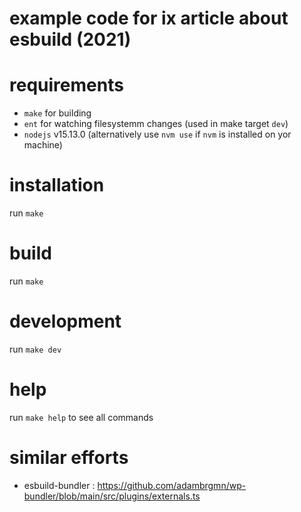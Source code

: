 # example code for ix article about esbuild (2021)

# requirements

- `make` for building
- `ent` for watching filesystemm changes (used in make target `dev`)
- `nodejs` v15.13.0 (alternatively use `nvm use` if `nvm` is installed on yor machine)

# installation

run `make`

# build

run `make`

# development

run `make dev`

# help

run `make help` to see all commands

# similar efforts

- esbuild-bundler : https://github.com/adambrgmn/wp-bundler/blob/main/src/plugins/externals.ts
